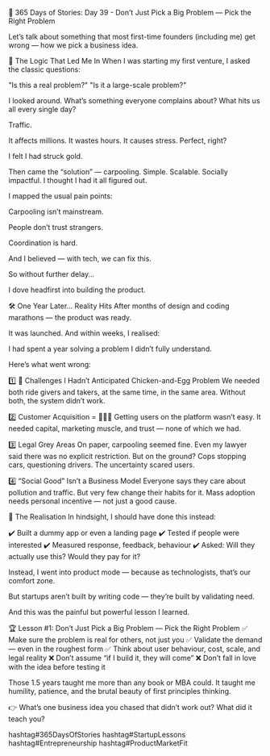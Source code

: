 🚦 365 Days of Stories: Day 39 - Don’t Just Pick a Big Problem — Pick the Right Problem

Let’s talk about something that most first-time founders (including me) get wrong — how we pick a business idea.

🧠 The Logic That Led Me In
When I was starting my first venture, I asked the classic questions:

"Is this a real problem?"
"Is it a large-scale problem?"

I looked around.
What’s something everyone complains about?
What hits us all every single day?

Traffic.

It affects millions. It wastes hours. It causes stress.
Perfect, right?

I felt I had struck gold.

Then came the “solution” — carpooling.
Simple. Scalable. Socially impactful.
I thought I had it all figured out.

I mapped the usual pain points:

Carpooling isn’t mainstream.

People don’t trust strangers.

Coordination is hard.

And I believed — with tech, we can fix this.

So without further delay…

I dove headfirst into building the product.

🛠️ One Year Later… Reality Hits
After months of design and coding marathons — the product was ready.

It was launched.
And within weeks, I realised:

I had spent a year solving a problem I didn’t fully understand.

Here’s what went wrong:

1️⃣ 🚧 Challenges I Hadn’t Anticipated
Chicken-and-Egg Problem
We needed both ride givers and takers, at the same time, in the same area.
Without both, the system didn’t work.

2️⃣ Customer Acquisition = 💸💸💸
Getting users on the platform wasn’t easy.
It needed capital, marketing muscle, and trust — none of which we had.

3️⃣ Legal Grey Areas
On paper, carpooling seemed fine.
Even my lawyer said there was no explicit restriction.
But on the ground? Cops stopping cars, questioning drivers.
The uncertainty scared users.

4️⃣ “Social Good” Isn’t a Business Model
Everyone says they care about pollution and traffic.
But very few change their habits for it.
Mass adoption needs personal incentive — not just a good cause.

🎯 The Realisation
In hindsight, I should have done this instead:

✔️ Built a dummy app or even a landing page
✔️ Tested if people were interested
✔️ Measured response, feedback, behaviour
✔️ Asked: Will they actually use this? Would they pay for it?

Instead, I went into product mode — because as technologists, that’s our comfort zone.

But startups aren’t built by writing code — they’re built by validating need.

And this was the painful but powerful lesson I learned.

🏆 Lesson #1: Don’t Just Pick a Big Problem — Pick the Right Problem
✅ Make sure the problem is real for others, not just you
✅ Validate the demand — even in the roughest form
✅ Think about user behaviour, cost, scale, and legal reality
❌ Don’t assume “if I build it, they will come”
❌ Don’t fall in love with the idea before testing it

Those 1.5 years taught me more than any book or MBA could.
It taught me humility, patience, and the brutal beauty of first principles thinking.

👉 What’s one business idea you chased that didn’t work out?
What did it teach you?

hashtag#365DaysOfStories hashtag#StartupLessons hashtag#Entrepreneurship hashtag#ProductMarketFit